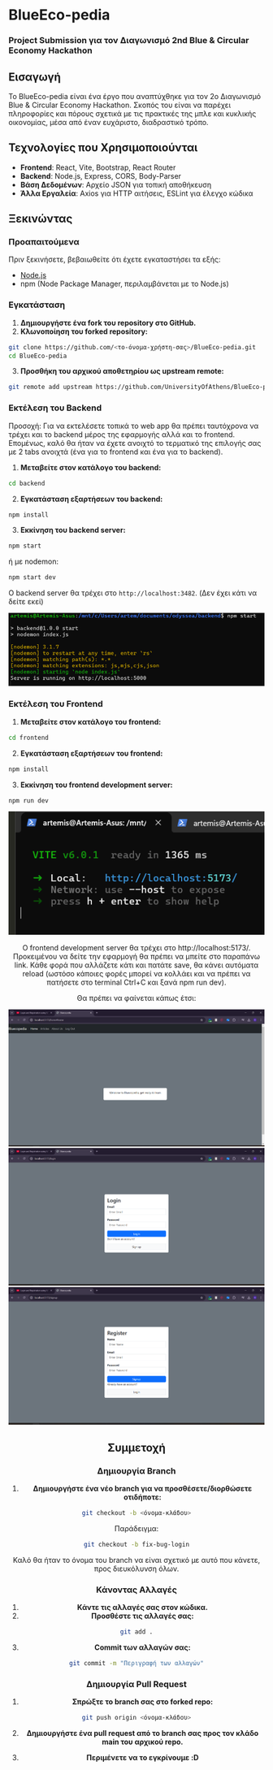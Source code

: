 # BlueEco-pedia

### Project Submission για τον Διαγωνισμό 2nd Blue & Circular Economy Hackathon

## Εισαγωγή
Το BlueEco-pedia είναι ένα έργο που αναπτύχθηκε για τον 2ο Διαγωνισμό Blue & Circular Economy Hackathon. Σκοπός του είναι να παρέχει πληροφορίες και πόρους σχετικά με τις πρακτικές της μπλε και κυκλικής οικονομίας, μέσα από έναν ευχάριστο, διαδραστικό τρόπο.

## Τεχνολογίες που Χρησιμοποιούνται
- **Frontend**: React, Vite, Bootstrap, React Router
- **Backend**: Node.js, Express, CORS, Body-Parser
- **Βάση Δεδομένων**: Αρχείο JSON για τοπική αποθήκευση
- **Άλλα Εργαλεία**: Axios για HTTP αιτήσεις, ESLint για έλεγχο κώδικα

## Ξεκινώντας

### Προαπαιτούμενα
Πριν ξεκινήσετε, βεβαιωθείτε ότι έχετε εγκαταστήσει τα εξής:
- [Node.js](https://nodejs.org/)
- npm (Node Package Manager, περιλαμβάνεται με το Node.js)

### Εγκατάσταση
1. **Δημιουργήστε ένα fork του repository στο GitHub.**
2. **Κλωνοποίηση του forked repository:**
```bash
git clone https://github.com/<το-όνομα-χρήστη-σας>/BlueEco-pedia.git
cd BlueEco-pedia
```

3. **Προσθήκη του αρχικού αποθετηρίου ως upstream remote:**
```bash
git remote add upstream https://github.com/UniversityOfAthens/BlueEco-pedia.git
```

### Εκτέλεση του Backend
Προσοχή: Για να εκτελέσετε τοπικά το web app θα πρέπει ταυτόχρονα να τρέχει και το backend μέρος της εφαρμογής αλλά και το frontend. Επομένως, καλό θα ήταν να έχετε ανοιχτό το τερματικό της επιλογής σας με 2 tabs ανοιχτά (ένα για το frontend και ένα για το backend).

1. **Μεταβείτε στον κατάλογο του backend:**
```bash
cd backend
```

2. **Εγκατάσταση εξαρτήσεων του backend:**
```bash
npm install
```

3. **Εκκίνηση του backend server:**
```bash
npm start
```

ή με nodemon:

```bash
npm start dev
```

Ο backend server θα τρέχει στο `http://localhost:3482`. (Δεν έχει κάτι να δείτε εκεί)

<center>

![Backend screenshot](docs/screenshots/back.png)

</center>

### Εκτέλεση του Frontend

1. **Μεταβείτε στον κατάλογο του frontend:**
```bash
cd frontend
```

2. **Εγκατάσταση εξαρτήσεων του frontend:**
```bash
npm install
```

3. **Εκκίνηση του frontend development server:**
```bash
npm run dev
```

<center>

![Frontend screenshot](docs/screenshots/front.png)

Ο frontend development server θα τρέχει στο http://localhost:5173/.
Προκειμένου να δείτε την εφαρμογή θα πρέπει να μπείτε στο παραπάνω link. Κάθε φορά που αλλάζετε κάτι και πατάτε save, θα κάνει αυτόματα reload (ωστόσο κάποιες φορές μπορεί να κολλάει και να πρέπει να πατήσετε στο terminal Ctrl+C και ξανά npm run dev).

Θα πρέπει να φαίνεται κάπως έτσι:

![Screenshot 1](docs/screenshots/ss1.png)
![Screenshot 2](docs/screenshots/ss2.png)
![Screenshot 3](docs/screenshots/ss3.png)

## Συμμετοχή

### Δημιουργία Branch
1. **Δημιουργήστε ένα νέο branch για να προσθέσετε/διορθώσετε οτιδήποτε:**
```bash
git checkout -b <όνομα-κλάδου>
```
Παράδειγμα:
```bash
git checkout -b fix-bug-login
```
Καλό θα ήταν το όνομα του branch να είναι σχετικό με αυτό που κάνετε, προς διευκόλυνση όλων. 

### Κάνοντας Αλλαγές
1. **Κάντε τις αλλαγές σας στον κώδικα.**
2. **Προσθέστε τις αλλαγές σας:**
```bash
git add .
```

3. **Commit των αλλαγών σας:**
```bash
git commit -m "Περιγραφή των αλλαγών"
```

### Δημιουργία Pull Request
1. **Σπρώξτε το branch σας στο forked repo:**
```bash
git push origin <όνομα-κλάδου>
```

2. **Δημιουργήστε ένα pull request από το branch σας προς τον κλάδο main του αρχικού repo.**

3. **Περιμένετε να το εγκρίνουμε :D**
